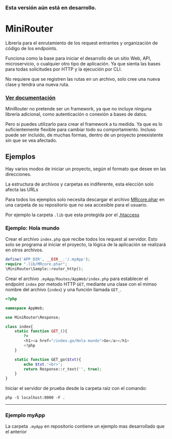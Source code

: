 ### Esta versión aún está en desarrollo. ###

# MiniRouter
Librería para el enrutamiento de los request entrantes y organización de código de los endpoints.

Funciona como la base para iniciar el desarrollo de un sitio Web, API, microservicio, o cualquier otro tipo de aplicación.
Ya que sienta las bases para todas solicitudes por HTTP y la ejecución por CLI.

No requiere que se registren las rutas en un archivo, solo cree una nueva clase y tendra una nueva ruta.

### [Ver documentación](src/Help.md)
MiniRouter no pretende ser un framework, ya que no incluye ninguna librería adicional, como autenticación o conexión a bases de datos.

Pero si puedes utilizarlo para crear el framework a tu medida. 
Ya que es lo suficientemente flexible para cambiar todo su comportamiento. 
Incluso puede ser incluido, de muchas formas, dentro de un proyecto preexistente sin que se vea afectado.

## Ejemplos
Hay varios modos de iniciar un proyecto, según el formato que desee en las direcciones.

La estructura de archivos y carpetas es indiferente, esta elección solo afecta las URLs

Para todos los ejemplos solo necesita descargar el archivo [MRcore.phar](build/MRcore.phar) 
en una carpeta de su repositorio que no sea accesible para el usuario.

Por ejemplo la carpeta `.lib` que esta protegida por el [.htaccess](.htaccess)

### Ejemplo: Hola mundo
Crear el archivo `index.php` que recibe todos los request al servidor.
Esto solo se programa al iniciar el proyecto, la lógica de la aplicación se realizará en otros archivos.
```PHP
define('APP_DIR', __DIR__.'/.myApp');
require ".lib/MRcore.phar";
\MiniRouter\Sample::router_http();
```
Crear el archivo `.myApp/Routes/AppWeb/index.php` para establecer el endpoint `index` por metodo HTTP `GET`, mediante una clase con el mimso nombre del archivo (`index`) y una función llamada `GET_`.
```PHP
<?php

namespace AppWeb;

use MiniRouter\Response;

class index{
	static function GET_(){
		?>
		<h1><a href="/index.go/Hola mundo">Go</a></h1>
		<?php
	}

	static function GET_go($txt){
		echo $txt.'<br>';
		return Response::r_text('', true);
	}
}
```
Iniciar el servidor de prueba desde la carpeta raíz con el comando:
```shell
php -S localhost:8000 -F .
```

---
### Ejemplo myApp
La carpeta `.myApp` en repositorio contiene un ejemplo mas desarrollado que el anterior
